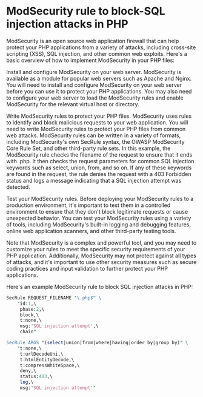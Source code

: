# ModSecurity rule to block-SQL injection attacks in PHP
ModSecurity is an open source web application firewall that can help protect your PHP applications from a variety of attacks, including cross-site scripting (XSS), SQL injection, and other common web exploits. Here's a basic overview of how to implement ModSecurity in your PHP files:

Install and configure ModSecurity on your web server.
ModSecurity is available as a module for popular web servers such as Apache and Nginx. You will need to install and configure ModSecurity on your web server before you can use it to protect your PHP applications. You may also need to configure your web server to load the ModSecurity rules and enable ModSecurity for the relevant virtual host or directory.

Write ModSecurity rules to protect your PHP files.
ModSecurity uses rules to identify and block malicious requests to your web application. You will need to write ModSecurity rules to protect your PHP files from common web attacks. ModSecurity rules can be written in a variety of formats, including ModSecurity's own SecRule syntax, the OWASP ModSecurity Core Rule Set, and other third-party rule sets.
In this example, the ModSecurity rule checks the filename of the request to ensure that it ends with .php. It then checks the request parameters for common SQL injection keywords such as select, union, from, and so on. If any of these keywords are found in the request, the rule denies the request with a 403 Forbidden status and logs a message indicating that a SQL injection attempt was detected.

Test your ModSecurity rules.
Before deploying your ModSecurity rules to a production environment, it's important to test them in a controlled environment to ensure that they don't block legitimate requests or cause unexpected behavior. You can test your ModSecurity rules using a variety of tools, including ModSecurity's built-in logging and debugging features, online web application scanners, and other third-party testing tools.

Note that ModSecurity is a complex and powerful tool, and you may need to customize your rules to meet the specific security requirements of your PHP application. Additionally, ModSecurity may not protect against all types of attacks, and it's important to use other security measures such as secure coding practices and input validation to further protect your PHP applications.

Here's an example ModSecurity rule to block SQL injection attacks in PHP:

```perl
SecRule REQUEST_FILENAME "\.php$" \
    "id:1,\
     phase:2,\
     block,\
     t:none,\
     msg:'SQL injection attempt',\
     chain"

SecRule ARGS "(select|union|from|where|having|order by|group by)" \
    "t:none,\
     t:urlDecodeUni,\
     t:htmlEntityDecode,\
     t:compressWhiteSpace,\
     deny,\
     status:403,\
     log,\
     msg:'SQL injection attempt'"

